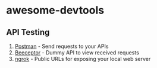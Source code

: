 # awesome-devtools

## API Testing

1. [Postman](https://www.getpostman.com) - Send requests to your APIs
2. [Beeceptor](https://beeceptor.com) - Dummy API to view received requests
3. [ngrok](https://ngrok.com) - Public URLs for exposing your local web server
